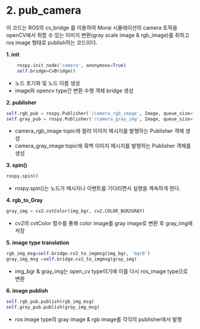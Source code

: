 # 2. pub_camera
이 코드는 ROS의 cv_bridge 를 이용하여 Morai 시뮬레이션의 camera 토픽을 openCV에서 취할 수 있는 이미지 변환(gray scale image & rgb_image)를 취하고 ros image 형태로 publish하는 코드이다. 

**1. init**
```python
    rospy.init_node('camera', anonymous=True)
    self.bridge=CvBridge()
```

- 노드 초기화 및 노드 이름 생성 
- image와 opencv type간 변환 수행 객체 bridge 생성 

**2. publisher**
```python
self.rgb_pub = rospy.Publisher('/camera_rgb_image', Image, queue_size=10)
self.gray_pub = rospy.Publisher('/camera_gray_img', Image, queue_size=10)    
```
- camera_rgb_image topic에 컬러 이미지 메시지를 발행하는 Publisher 객체 생성
- camera_gray_image topic에 흑백 이미지 메시지를 발행하는 Publisher 객체를 생성


**3. spin()**
```python
rospy.spin()
```

- rospy.spin()는 노드가 메시지나 이벤트를 기다리면서 실행을 계속하게 한다.


**4. rgb_to_Gray**
```python
gray_img = cv2.cvtColor(img_bgr, cv2.COLOR_BGR2GRAY)
```    

- cv2의 cvtColor 함수를 통해 color image를 gray image로 변환 후 gray_img에 저장

**5. image type translation**
```python
rgb_img_msg=self.bridge.cv2_to_imgmsg(img_bgr, 'bgr8')
gray_img_msg =self.bridge.cv2_to_imgmsg(gray_img)
```

- img_bgr & gray_img는 open_cv type이기에 이를 다시 ros_image type으로 변환 

**6. image publish**
```python
self.rgb_pub.publish(rgb_img_msg)
self.gray_pub.publish(gray_img_msg)
```
- ros image type의 gray image & rgb image를 각각의 publisher에서 발행 
